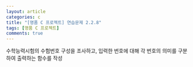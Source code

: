 ```yaml
---
layout: article
categories: c
title: "[명품 C 프로젝트] 연습문제 2.2.8"
tags: [명품 C 프로젝트]
comments: true
---
```


수학능력시험의 수험번호 구성을 조사하고, 입력한 번호에 대해 각 번호의 의미를 구분하여 출력하는 함수를 작성

<script src="https://gist.github.com/junne47/2cb1d1ef3ce27b9ae24d9afa855ab51f.js"></script>

